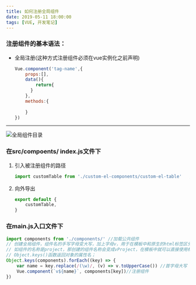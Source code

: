 ```yaml
---
title: 如何注册全局组件
date: 2019-05-11 18:00:00
tags: [VUE, 开发笔记]
---
```


### 注册组件的基本语法：

- 全局注册(这种方式注册组件必须在vue实例化之前声明)

  ```js
  Vue.component('tag-name',{
      props:[],
      data(){
          return{
        }
      },
      methods:{
          
      }
  })
  ```

---

![全局组件目录](https://raw.githubusercontent.com/Ho-Jack/daily-note/master/img/全局组件目录.png)

###  在src/compoents/   index.js文件下

1. 引入被注册组件的路径

   ```js
   import customTable from './custom-el-components/custom-el-table'   //table组件
   ```

2. 向外导出

   ```js
   export default {
       customTable,
   }
   ```

###  在main.js入口文件下

```js
import components from './components/' //加载公共组件
// 创建全局组件，组件名的手写字母变大写，加上字母v，用于在模板中和原生的html标签区分出来
// 如组件的名称是project，那创建的组件名称会变成vProject，在模板中就可以直接使用标签<v-project>引用组件
// Object.keys()函数返回对象的属性名；
Object.keys(components).forEach((key) => {
    var name = key.replace(/(\w)/, (v) => v.toUpperCase()) //首字母大写
    Vue.component(`v${name}`, components[key])//注册组件
})
```




